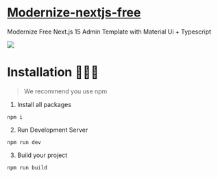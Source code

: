 # <a href="https://github.com/MohammadTahaBatoomi/next-cms">Modernize-nextjs-free</a>
Modernize Free Next.js 15 Admin Template with Material Ui + Typescript 
<!-- Main image of Template -->

  <img src="https://adminmart.com/wp-content/uploads/2023/03/modernize-free-next-js-admin-template.png" />



# Installation 👨🏻‍💻

> We recommend you use npm

1. Install all packages

```
npm i
```

2. Run Development Server

```
npm run dev
```

3. Build your project

```
npm run build
```
